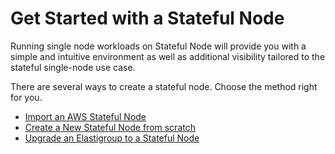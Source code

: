 # Get Started with a Stateful Node

Running single node workloads on Stateful Node will provide you with a simple and intuitive environment as well as additional visibility tailored to the stateful single-node use case.

There are several ways to create a stateful node. Choose the method right for you.

- [Import an AWS Stateful Node](managed-instance/getting-started/join-an-existing-managed-instance)
- [Create a New Stateful Node from scratch](managed-instance/getting-started/create-a-new-managed-instance)
- [Upgrade an Elastigroup to a Stateful Node](managed-instance/tutorials/upgrade-an-existing-elastigroup-to-managed-instance)
